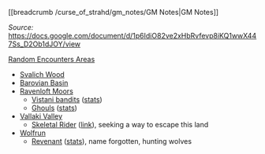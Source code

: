 [[breadcrumb /curse_of_strahd/gm_notes/GM Notes|GM Notes]]

<script type="module">
    import {init_links} from "/static/js/common/visual_aid_backend.js";
    init_links();
</script>

_Source:_ <https://docs.google.com/document/d/1p6IdiO82ve2xHbRvfevp8iKQ1wwX447Ss_D2Ob1dJOY/view>

[Random Encounters Areas](/media/img/visual_aids/curse_of_strahd/random_encounters_areas.png)

* [Svalich Wood](https://docs.google.com/document/d/1p6IdiO82ve2xHbRvfevp8iKQ1wwX447Ss_D2Ob1dJOY/view#heading=h.owcwmqe0n3mm)
* [Barovian Basin](https://docs.google.com/document/d/1p6IdiO82ve2xHbRvfevp8iKQ1wwX447Ss_D2Ob1dJOY/view#heading=h.8pywaor0e02o)
* [Ravenloft Moors](https://docs.google.com/document/d/1p6IdiO82ve2xHbRvfevp8iKQ1wwX447Ss_D2Ob1dJOY/view#heading=h.a806c7mukkvj)
  * [Vistani bandits](^curse_of_strahd/vistani_2.jpg) ([stats](/dnd/monster/bandit))
  * [Ghouls](^curse_of_strahd/ghoul.jpg) ([stats](https://5e.tools/bestiary/ghoul-mm.html))
* [Vallaki Valley](https://docs.google.com/document/d/1p6IdiO82ve2xHbRvfevp8iKQ1wwX447Ss_D2Ob1dJOY/view#heading=h.xg0jleyg8523)
  * [Skeletal Rider](^curse_of_strahd/skeletal_rider.jpg) ([link](https://5e.tools/adventure.html#cos,2,skeletal%20rider,0)), seeking a way to escape this land
* [Wolfrun](https://docs.google.com/document/d/1p6IdiO82ve2xHbRvfevp8iKQ1wwX447Ss_D2Ob1dJOY/view#heading=h.pf5fg4u6eh3)
  * [Revenant](^curse_of_strahd/revenant.jpg) ([stats](https://5e.tools/bestiary.html#revenant_mm)), name forgotten, hunting wolves

